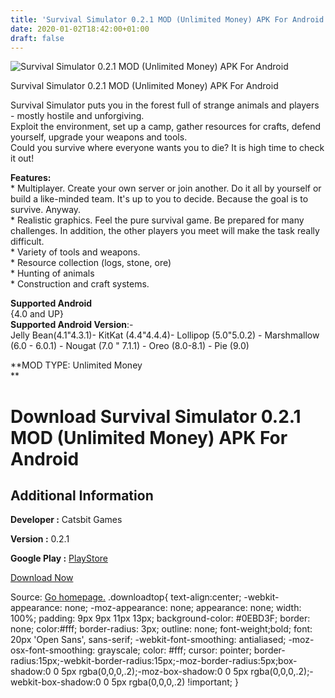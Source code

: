 ```yaml
---
title: 'Survival Simulator 0.2.1 MOD (Unlimited Money) APK For Android'
date: 2020-01-02T18:42:00+01:00
draft: false
---
```


![Survival Simulator 0.2.1 MOD (Unlimited Money) APK For Android](https://i0.wp.com/apkhome.net/wp-content/uploads/2020/01/Survival-Simulator-0.2.1-MOD-Unlimited-Money.png "Survival Simulator 0.2.1 MOD (Unlimited Money) APK For Android")

  

Survival Simulator 0.2.1 MOD (Unlimited Money) APK For Android

Survival Simulator puts you in the forest full of strange animals and players - mostly hostile and unforgiving.  
Exploit the environment, set up a camp, gather resources for crafts, defend yourself, upgrade your weapons and tools.  
Could you survive where everyone wants you to die? It is high time to check it out!

**Features:**  
\* Multiplayer. Create your own server or join another. Do it all by yourself or build a like-minded team. It's up to you to decide. Because the goal is to survive. Anyway.  
\* Realistic graphics. Feel the pure survival game. Be prepared for many challenges. In addition, the other players you meet will make the task really difficult.  
\* Variety of tools and weapons.  
\* Resource collection (logs, stone, ore)  
\* Hunting of animals  
\* Construction and craft systems.

**Supported Android**  
{4.0 and UP}  
**Supported Android Version**:-  
Jelly Bean(4.1"4.3.1)- KitKat (4.4"4.4.4)- Lollipop (5.0"5.0.2) - Marshmallow (6.0 - 6.0.1) - Nougat (7.0 " 7.1.1) - Oreo (8.0-8.1) - Pie (9.0)

**MOD TYPE: Unlimited Money  
**

Download Survival Simulator 0.2.1 MOD (Unlimited Money) APK For Android
=======================================================================

Additional Information
----------------------

**Developer :** Catsbit Games

**Version :** 0.2.1

**Google Play :** [PlayStore](https://play.google.com/store/apps/details?id=com.catsbit.survivalsimulator)

  

[Download Now](https://store4app.co/post/survival-simulator-0-2-1-mod-unlimited-money-apk-for-android_1577983338)

  
Source: [Go homepage.](https://store4app.co/post/survival-simulator-0-2-1-mod-unlimited-money-apk-for-android_1577983338) .downloadtop{ text-align:center; -webkit-appearance: none; -moz-appearance: none; appearance: none; width: 100%; padding: 9px 9px 11px 13px; background-color: #0EBD3F; border: none; color:#fff; border-radius: 3px; outline: none; font-weight;bold; font: 20px 'Open Sans', sans-serif; -webkit-font-smoothing: antialiased; -moz-osx-font-smoothing: grayscale; color: #fff; cursor: pointer; border-radius:15px;-webkit-border-radius:15px;-moz-border-radius:5px;box-shadow:0 0 5px rgba(0,0,0,.2);-moz-box-shadow:0 0 5px rgba(0,0,0,.2);-webkit-box-shadow:0 0 5px rgba(0,0,0,.2) !important; }